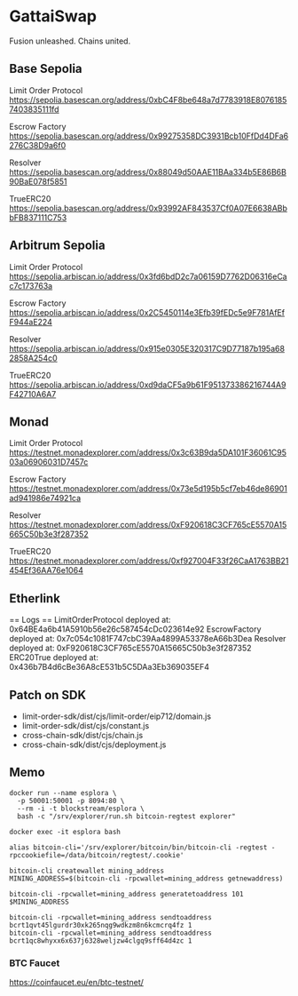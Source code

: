 # GattaiSwap

Fusion unleashed. Chains united.

## Base Sepolia

Limit Order Protocol
https://sepolia.basescan.org/address/0xbC4F8be648a7d7783918E80761857403835111fd

Escrow Factory
https://sepolia.basescan.org/address/0x99275358DC3931Bcb10FfDd4DFa6276C38D9a6f0

Resolver
https://sepolia.basescan.org/address/0x88049d50AAE11BAa334b5E86B6B90BaE078f5851

TrueERC20
https://sepolia.basescan.org/address/0x93992AF843537Cf0A07E6638ABbbFB837111C753

## Arbitrum Sepolia

Limit Order Protocol
https://sepolia.arbiscan.io/address/0x3fd6bdD2c7a06159D7762D06316eCac7c173763a

Escrow Factory
https://sepolia.arbiscan.io/address/0x2C5450114e3Efb39fEDc5e9F781AfEfF944aE224

Resolver
https://sepolia.arbiscan.io/address/0x915e0305E320317C9D77187b195a682858A254c0

TrueERC20
https://sepolia.arbiscan.io/address/0xd9daCF5a9b61F951373386216744A9F42710A6A7

## Monad

Limit Order Protocol
https://testnet.monadexplorer.com/address/0x3c63B9da5DA101F36061C9503a06906031D7457c

Escrow Factory
https://testnet.monadexplorer.com/address/0x73e5d195b5cf7eb46de86901ad941986e74921ca

Resolver
https://testnet.monadexplorer.com/address/0xF920618C3CF765cE5570A15665C50b3e3f287352

TrueERC20
https://testnet.monadexplorer.com/address/0xf927004F33f26CaA1763BB21454Ef36AA76e1064

## Etherlink

== Logs ==
LimitOrderProtocol deployed at: 0x64BE4a6b41A5910b56e26c587454cDc023614e92
EscrowFactory deployed at: 0x7c054c1081F747cbC39Aa4899A53378eA66b3Dea
Resolver deployed at: 0xF920618C3CF765cE5570A15665C50b3e3f287352
ERC20True deployed at: 0x436b7B4d6cBe36A8cE531b5C5DAa3Eb369035EF4

## Patch on SDK

- limit-order-sdk/dist/cjs/limit-order/eip712/domain.js
- limit-order-sdk/dist/cjs/constant.js
- cross-chain-sdk/dist/cjs/chain.js
- cross-chain-sdk/dist/cjs/deployment.js

## Memo

```
docker run --name esplora \
  -p 50001:50001 -p 8094:80 \
  --rm -i -t blockstream/esplora \
  bash -c "/srv/explorer/run.sh bitcoin-regtest explorer"
```

```
docker exec -it esplora bash
```

```
alias bitcoin-cli='/srv/explorer/bitcoin/bin/bitcoin-cli -regtest -rpccookiefile=/data/bitcoin/regtest/.cookie'
```

```
bitcoin-cli createwallet mining_address
MINING_ADDRESS=$(bitcoin-cli -rpcwallet=mining_address getnewaddress)
```

```
bitcoin-cli -rpcwallet=mining_address generatetoaddress 101 $MINING_ADDRESS
```

```
bitcoin-cli -rpcwallet=mining_address sendtoaddress bcrt1qvt45lgurdr30xk265nqg9wdkzm8n6kcmcrq4fz 1
bitcoin-cli -rpcwallet=mining_address sendtoaddress bcrt1qc8whyxx6x637j6328weljzw4clgq9sff64d4zc 1
```

### BTC Faucet

https://coinfaucet.eu/en/btc-testnet/
